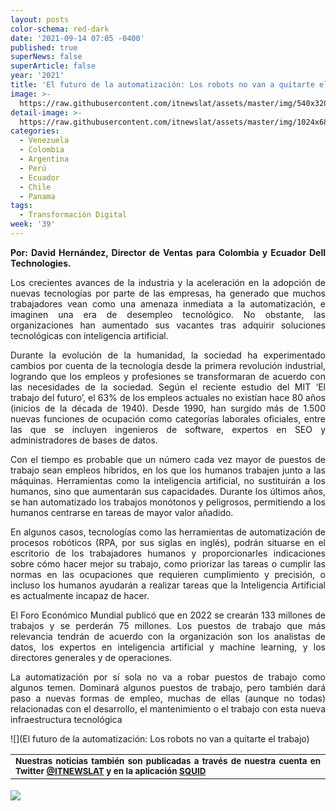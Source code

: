 ```yaml
---
layout: posts
color-schema: red-dark
date: '2021-09-14 07:05 -0400'
published: true
superNews: false
superArticle: false
year: '2021'
title: 'El futuro de la automatización: Los robots no van a quitarte el trabajo'
image: >-
  https://raw.githubusercontent.com/itnewslat/assets/master/img/540x320/David-Hernandez-p.jpg
detail-image: >-
  https://raw.githubusercontent.com/itnewslat/assets/master/img/1024x680/David-Hernandez-g.jpg
categories:
  - Venezuela
  - Colombia
  - Argentina
  - Perú
  - Ecuador
  - Chile
  - Panama
tags:
  - Transformación Digital
week: '39'
---
```

<p style="text-align: justify;"><strong>Por: David Hernández, Director de Ventas para Colombia y Ecuador Dell Technologies.</strong></p>
<p style="text-align: justify;">Los crecientes avances de la industria y la aceleración en la adopción de nuevas tecnologías por parte de las empresas, ha generado que muchos trabajadores vean como una amenaza inmediata a la automatización, e imaginen una era de desempleo tecnológico. No obstante, las organizaciones han aumentado sus vacantes tras adquirir soluciones tecnológicas con inteligencia artificial.</p>
<p style="text-align: justify;">Durante la evolución de la humanidad, la sociedad ha experimentado cambios por cuenta de la tecnología desde la primera revolución industrial, logrando que los empleos y profesiones se transformaran de acuerdo con las necesidades de la sociedad. Según el reciente estudio del MIT ‘El trabajo del futuro’, el 63% de los empleos actuales no existían hace 80 años (inicios de la década de 1940). Desde 1990, han surgido más de 1.500 nuevas funciones de ocupación como categorías laborales oficiales, entre las que se incluyen ingenieros de software, expertos en SEO y administradores de bases de datos.</p>
<p style="text-align: justify;">Con el tiempo es probable que un número cada vez mayor de puestos de trabajo sean empleos híbridos, en los que los humanos trabajen junto a las máquinas. Herramientas como la inteligencia artificial, no sustituirán a los humanos, sino que aumentarán sus capacidades. Durante los últimos años, se han automatizado los trabajos monótonos y peligrosos, permitiendo a los humanos centrarse en tareas de mayor valor añadido.</p>
<p style="text-align: justify;">En algunos casos, tecnologías como las herramientas de automatización de procesos robóticos (RPA, por sus siglas en inglés), podrán situarse en el escritorio de los trabajadores humanos y proporcionarles indicaciones sobre cómo hacer mejor su trabajo, como priorizar las tareas o cumplir las normas en las ocupaciones que requieren cumplimiento y precisión, o incluso los humanos ayudarán a realizar tareas que la Inteligencia Artificial es actualmente incapaz de hacer.</p>
<p style="text-align: justify;">El Foro Económico Mundial publicó que en 2022 se crearán 133 millones de trabajos y se perderán 75 millones. Los puestos de trabajo que más relevancia tendrán de acuerdo con la organización son los analistas de datos, los expertos en inteligencia artificial y machine learning, y los directores generales y de operaciones.</p>
<p style="text-align: justify;">La automatización por sí sola no va a robar puestos de trabajo como algunos temen. Dominará algunos puestos de trabajo, pero también dará paso a nuevas formas de empleo, muchas de ellas (aunque no todas) relacionadas con el desarrollo, el mantenimiento o el trabajo con esta nueva infraestructura tecnológica</p>

![](El futuro de la automatización: Los robots no van a quitarte el trabajo)

<table style="height: 42px;" width="569">
<tbody>
<tr>
<td style="text-align: justify;"><sub><strong>Nuestras noticias también son publicadas a través de nuestra cuenta en Twitter <a href="https://twitter.com/itnewslat?lang=es">@ITNEWSLAT</a> y en la aplicación <a href="https://squidapp.co/en/">SQUID</a></strong></sub></td>
</tr>
</tbody>
</table>

<img src="https://tracker.metricool.com/c3po.jpg?hash=56f88a41e39ab42c063cc51676587a04"/>